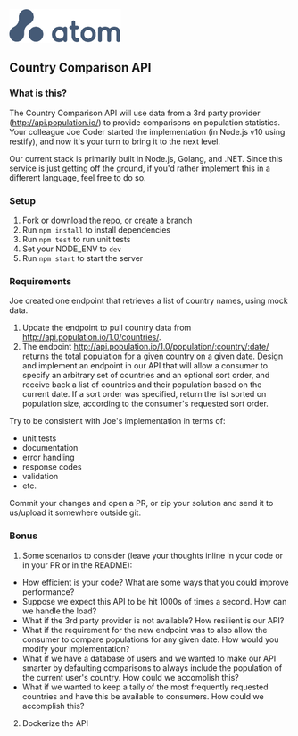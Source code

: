 <img src="atom.png"  width="200" height="60">

## Country Comparison API

### What is this?

The Country Comparison API will use data from a 3rd party provider (http://api.population.io/) to provide comparisons on population statistics.  Your colleague Joe Coder started the implementation (in Node.js v10 using restify), and now it's your turn to bring it to the next level.  

Our current stack is primarily built in Node.js, Golang, and .NET.  Since this service is just getting off the ground, if you'd rather implement this in a different language, feel free to do so.

### Setup

1. Fork or download the repo, or create a branch
2. Run `npm install` to install dependencies
3. Run `npm test` to run unit tests
4. Set your NODE_ENV to `dev`
5. Run `npm start` to start the server

### Requirements

Joe created one endpoint that retrieves a list of country names, using mock data.

1. Update the endpoint to pull country data from http://api.population.io/1.0/countries/.
2. The endpoint http://api.population.io/1.0/population/:country/:date/ returns the total population for a given country on a given date.  Design and implement an endpoint in our API that will allow a consumer to specify an arbitrary set of countries and an optional sort order, and receive back a list of countries and their population based on the current date.  If a sort order was specified, return the list sorted on population size, according to the consumer's requested sort order.

Try to be consistent with Joe's implementation in terms of:
* unit tests
* documentation
* error handling
* response codes
* validation
* etc.

Commit your changes and open a PR, or zip your solution and send it to us/upload it somewhere outside git.

### Bonus
1. Some scenarios to consider (leave your thoughts inline in your code or in your PR or in the README):
  * How efficient is your code?  What are some ways that you could improve performance?
  * Suppose we expect this API to be hit 1000s of times a second.  How can we handle the load?
  * What if the 3rd party provider is not available?  How resilient is our API?
  * What if the requirement for the new endpoint was to also allow the consumer to compare populations for any given date.  How would you modify your implementation?
  * What if we have a database of users and we wanted to make our API smarter by defaulting comparisons to always include the population of the current user's country.  How could we accomplish this?
  * What if we wanted to keep a tally of the most frequently requested countries and have this be available to consumers.  How could we accomplish this?

2. Dockerize the API
